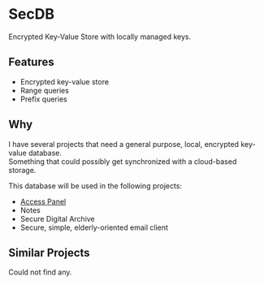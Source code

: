 # SecDB

Encrypted Key-Value Store with locally managed keys.


## Features

- Encrypted key-value store
- Range queries
- Prefix queries


## Why

I have several projects that need a general purpose, local, encrypted key-value database.  
Something that could possibly get synchronized with a cloud-based storage.

This database will be used in the following projects:

- [Access Panel](https://github.com/andy-goryachev/AccessPanelPublic)
- Notes
- Secure Digital Archive
- Secure, simple, elderly-oriented email client


## Similar Projects

Could not find any.